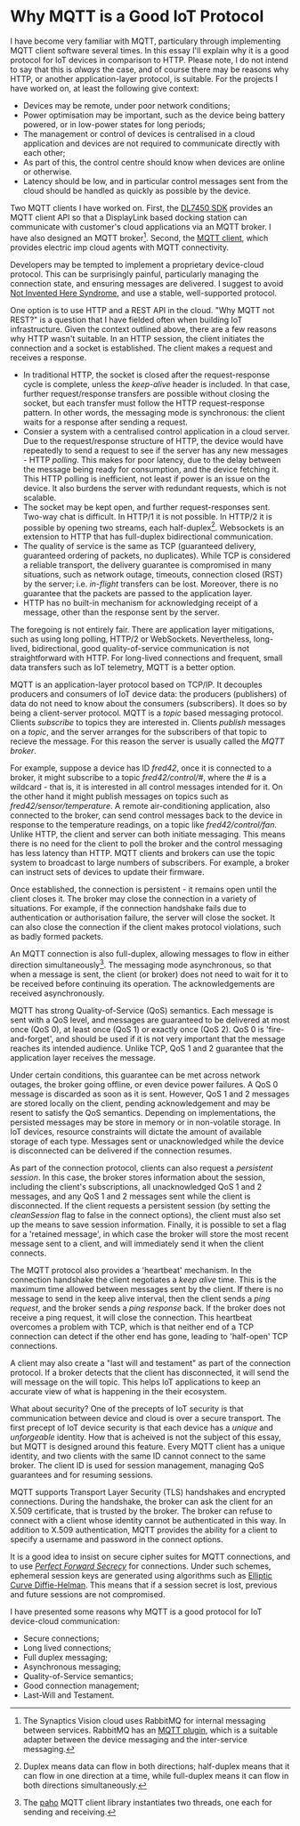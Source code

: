 # Why MQTT is a Good IoT Protocol

I have become very familiar with MQTT, particulary through implementing MQTT
client software several times. In this essay I'll explain why it is a good
protocol for IoT devices in comparison to HTTP. Please note, I do not intend to
say that this is _always_ the case, and of course there may be reasons why HTTP,
or another application-layer protocol, is suitable. For the projects I have
worked on, at least the following give context:
 * Devices may be remote, under poor network conditions;
 * Power optimisation may be important, such as the device being battery powered,
   or in low-power states for long periods;
 * The management or control of devices is centralised in a cloud application
   and devices are not required to communicate directly with each other;
 * As part of this, the control centre should know when devices are online or
   otherwise.
 * Latency should be low, and in particular control messages sent from the
   cloud should be handled as quickly as possible by the device.

Two MQTT clients I have worked on. First, the [DL7450
SDK](https://displaylink.github.io/dl-7450/library/mqtt.html) provides an MQTT
client API so that a DisplayLink based docking station can communicate with
customer's cloud applications via an MQTT broker. I have also designed an MQTT
broker[^1]. Second, the [MQTT
client](https://developer.electricimp.com/api/mqtt), which provides electric imp
cloud agents with MQTT connectivity.

Developers may be tempted to implement a proprietary device-cloud protocol. This
can be surprisingly painful, particularly managing the connection state, and
ensuring messages are delivered. I suggest to avoid [Not Invented Here
Syndrome](https://en.wikipedia.org/wiki/Not_invented_here), and use a stable,
well-supported protocol.

One option is to use HTTP and a REST API in the cloud. "Why MQTT not REST?" is a
question that I have fielded often when building IoT infrastructure. Given the
context outlined above, there are a few reasons why HTTP wasn't suitable. In an
HTTP session, the client initiates the connection and a socket is established.
The client makes a request and receives a response.
 * In traditional HTTP, the socket is closed after the request-response cycle is
   complete, unless the *keep-alive* header is included. In that case, further
   request/response transfers are possible without closing the socket, but each
   transfer must follow the HTTP request-response pattern. In other words, the
   messaging mode is synchronous: the client waits for a response after sending
   a request.
 * Consier a system with a centralised control application in a cloud server.
   Due to the request/response structure of HTTP, the device would have
   repeatedly to send a request to see if the server has any new messages - HTTP
   _polling_. This makes for poor latency, due to the delay between the message
   being ready for consumption, and the device fetching it. This HTTP polling is
   inefficient, not least if power is an issue on the device. It also burdens
   the server with redundant requests, which is not scalable. 
 * The socket may be kept open, and further request-responses sent. Two-way chat
   is difficult. In HTTP/1 it is not possible. In HTTP/2 it is possible by
   opening two streams, each half-duplex[^2]. Websockets is an extension to HTTP
   that has full-duplex bidirectional communication. 
 * The quality of service is the same as TCP (guaranteed delivery, guaranteed
   ordering of packets, no duplicates). While TCP is considered a reliable
   transport, the delivery guarantee is compromised in many situations, such as
   network outage, timeouts, connection closed (RST) by the server; i.e.
   _in-flight_ transfers can be lost. Moreover, there is no guarantee that the
   packets are passed to the application layer. 
 * HTTP has no built-in mechanism for acknowledging receipt of a message, other
   than the response sent by the server.

The foregoing is not entirely fair. There are application layer mitigations,
such as using long polling, HTTP/2 or WebSockets. Nevertheless, long-lived,
bidirectional, good quality-of-service communication is not straightforward with
HTTP. For long-lived connections and frequent, small data transfers such as IoT
telemetry, MQTT is a better option.

MQTT is an application-layer protocol based on TCP/IP. It decouples producers
and consumers of IoT device data: the producers (publishers) of data do not need
to know about the consumers (subscribers). It does so by being a client-server
protocol. MQTT is a _topic_ based messaging protocol. Clients _subscribe_ to
topics they are interested in. Clients _publish_ messages on a _topic_, and the
server arranges for the subscribers of that topic to recieve the message. For
this reason the server is usually called the _MQTT broker_. 

For example, suppose a device has ID _fred42_, once it is connected to a broker,
it might subscribe to a topic _fred42/control/#_, where the _#_ is a wildcard -
that is, it is interested in all control messages intended for it. On the other
hand it might publish messages on topics such as _fred42/sensor/temperature_. A
remote air-conditioning application, also connected to the broker, can send
control messages back to the device in response to the temperature readings, on
a topic like _fred42/control/fan_. Unlike HTTP, the client and server can both
initiate messaging. This means there is no need for the client to poll the
broker and the control messaging has less latency than HTTP. MQTT clients and
brokers can use the topic system to broadcast to large numbers of subscribers.
For example, a broker can instruct sets of devices to update their firmware.

Once established, the connection is persistent - it remains open until the
client closes it. The broker may close the connection in a variety of
situations. For example, if the connection handshake fails due to authentication
or authorisation failure, the server will close the socket. It can also close
the connection if the client makes protocol violations, such as badly formed
packets.

An MQTT connection is also full-duplex, allowing messages to flow in either
direction simultaneously[^3]. The messaging mode asynchronous, so that when a
message is sent, the client (or broker) does not need to wait for it to be
received before continuing its operation. The acknowledgements are received
asynchronously.

MQTT has strong Quality-of-Service (QoS) semantics. Each message is sent with a
QoS level, and messages are guaranteed to be delivered at most once (QoS 0), at
least once (QoS 1) or exactly once (QoS 2). QoS 0 is 'fire-and-forget', and
should be used if it is not very important that the message reaches its intended
audience. Unlike TCP, QoS 1 and 2 guarantee that the application layer receives
the message.

Under certain conditions, this guarantee can be met across network outages, the
broker going offline, or even device power failures. A QoS 0 message is
discarded as soon as it is sent.  However, QoS 1 and 2 messages are stored
locally on the client, pending acknowledgement and may be resent to satisfy the
QoS semantics. Depending on implementations, the persisted messages may be store
in memory or in non-volatile storage. In IoT devices, resource constraints will
dictate the amount of available storage of each type.  Messages sent or
unacknowledged while the device is disconnected can be delivered if the
connection resumes.

As part of the connection protocol, clients can also request a _persistent
session_. In this case, the broker stores information about the session,
including the client's subscriptions, all unacknowledged QoS 1 and 2 messages,
and any QoS 1 and 2 messages sent while the client is disconnected. If the
client requests a persistent session (by setting the *cleanSession* flag to
false in the connect options), the client must also set up the means to save
session information. Finally, it is possible to set a flag for a 'retained
message', in which case the broker will store the most recent message sent to a
client, and will immediately send it when the client connects.

The MQTT protocol also provides a 'heartbeat' mechanism. In the connection
handshake the client negotiates a _keep alive_ time. This is the maximum time
allowed between messages sent by the client. If there is no message to send in
the keep alive interval, then the client sends a _ping request_, and the broker
sends a _ping response_ back. If the broker does not receive a ping request, it
will close the  connection. This heartbeat overcomes a problem with TCP, which
is that neither end of a TCP connection can detect if the other end has gone,
leading to 'half-open' TCP connections. 

A client may also create a "last will and testament" as part of the connection
protocol.  If a broker detects that the client has disconnected, it will send
the will message on the will topic. This helps IoT applications to keep an
accurate view of what is happening in the their ecosystem.

What about security? One of the precepts of IoT security is that communication
between device and cloud is over a secure transport. The first precept of IoT
device security is that each device has a _unique_ and _unforgeable_ identity.
How that is acheived is not the subject of this essay, but MQTT is designed
around this feature. Every MQTT client has a unique identity, and two clients
with the same ID cannot connect to the same broker. The client ID is used for
session management, managing QoS guarantees and for resuming sessions.  

MQTT supports Transport Layer Security (TLS) handshakes and encrypted
connections. During the handshake, the broker can ask the client for an X.509
certificate, that is trusted by the broker. The broker can refuse to connect
with a client whose identity cannot be authenticated in this way. In addition to
X.509 authentication, MQTT provides the ability for a client to specify a
username and password in the connect options.

It is a good idea to insist on secure cipher suites for MQTT connections, and to
use [_Perfect Forward
Secrecy_](https://csrc.nist.gov/glossary/term/perfect_forward_secrecy) for
connections. Under such schemes, ephemeral session keys are generated using
algorithms such as [Elliptic Curve Diffie-Helman](). This means that if a
session secret is lost, previous and future sessions are not compromised.

I have presented some reasons why MQTT is a good protocol for IoT device-cloud
communication:
 * Secure connections;
 * Long lived connections;
 * Full duplex messaging;
 * Asynchronous messaging;
 * Quality-of-Service semantics;
 * Good connection management;
 * Last-Will and Testament.


[^1]: The Synaptics Vision cloud uses RabbitMQ for internal messaging between
services. RabbitMQ has an [MQTT plugin](https://www.rabbitmq.com/docs/mqtt),
which is a suitable adapter between the device messaging and the inter-service
messaging.

[^2]: Duplex means data can flow in both directions; half-duplex means that it
can flow in one direction at a time, while full-duplex means it can flow in both
directions simultaneously.

[^3]: The [paho]( https://github.com/eclipse-paho/paho.mqtt.c) MQTT client
library instantiates two threads, one each for sending and receiving.